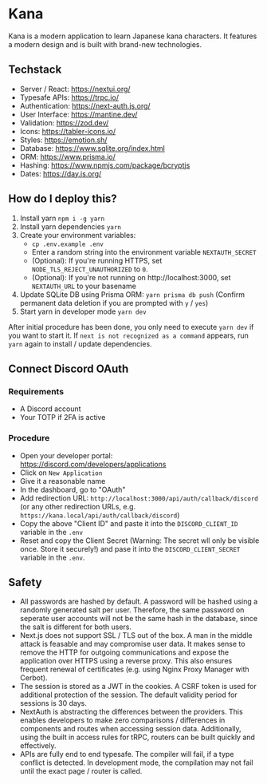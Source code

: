 # Kana

Kana is a modern application to learn Japanese kana characters. It features a modern design and is built with brand-new technologies.

## Techstack

- Server / React: https://nextui.org/
- Typesafe APIs: https://trpc.io/
- Authentication: https://next-auth.js.org/
- User Interface: https://mantine.dev/
- Validation: https://zod.dev/
- Icons: https://tabler-icons.io/
- Styles: https://emotion.sh/
- Database: https://www.sqlite.org/index.html
- ORM: https://www.prisma.io/
- Hashing: https://www.npmjs.com/package/bcryptjs
- Dates: https://day.js.org/

## How do I deploy this?

1. Install yarn ``npm i -g yarn``
2. Install yarn dependencies ``yarn``
3. Create your environment variables:
    - ``cp .env.example .env``
    - Enter a random string into the environment variable ``NEXTAUTH_SECRET``
    - (Optional): If you're running HTTPS, set ``NODE_TLS_REJECT_UNAUTHORIZED`` to ``0``.
    - (Optional): If you're not running on http://localhost:3000, set ``NEXTAUTH_URL`` to your basename
3. Update SQLite DB using Prisma ORM: ``yarn prisma db push`` (Confirm permanent data deletion if you are prompted with ``y`` / ``yes``)
4. Start yarn in developer mode ``yarn dev``

After initial procedure has been done, you only need to execute ``yarn dev`` if you want to start it. If ``next is not recognized as a command`` appears, run ``yarn`` again to install / update dependencies.

## Connect Discord OAuth
### Requirements
- A Discord account
- Your TOTP if 2FA is active

### Procedure
- Open your developer portal: https://discord.com/developers/applications
- Click on ``New Application``
- Give it a reasonable name
- In the dashboard, go to "OAuth"
- Add redirection URL: ``http://localhost:3000/api/auth/callback/discord`` (or any other redirection URLs, e.g. ``https://kana.local/api/auth/callback/discord``)
- Copy the above "Client ID" and paste it into the ``DISCORD_CLIENT_ID`` variable in the ``.env``
- Reset and copy the Client Secret (Warning: The secret wll only be visible once. Store it securely!) and pase it into the ``DISCORD_CLIENT_SECRET`` variable in the ``.env``.

## Safety
- All passwords are hashed by default. A password will be hashed using a randomly generated salt per user. Therefore, the same password on seperate user accounts will not be the same hash in the database, since the salt is different for both users.
- Next.js does not support SSL / TLS out of the box. A man in the middle attack is feasable and may compromise user data. It makes sense to remove the HTTP for outgoing communications and expose the application over HTTPS using a reverse proxy. This also ensures frequent renewal of certificates (e.g. using Nginx Proxy Manager with Cerbot).
- The session is stored as a JWT in the cookies. A CSRF token is used for additional protection of the session. The default validity period for sessions is 30 days.
- NextAuth is abstracting the differences between the providers. This enables developers to make zero comparisons / differences in components and routes when accessing session data. Additionally, using the built in access rules for tRPC, routers can be built quickly and effectively.
- APIs are fully end to end typesafe. The compiler will fail, if a type conflict is detected. In development mode, the compilation may not fail until the exact page / router is called.